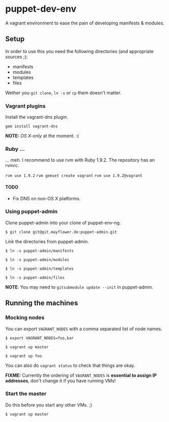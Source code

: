# puppet-dev-env

A vagrant environment to ease the pain of developing manifests & modules.

## Setup

In order to use this you need the following directories (and appropriate sources ;):

* manifests
* modules
* templates
* files

Wether you `git clone`, `ln -s` or `cp` them doesn't matter.

### Vagrant plugins
Install the vagrant-dns plugin.

`gem install vagrant-dns`

**NOTE:** _OS X-only_ at the moment. :(

### Ruby …

… meh. I recommend to use rvm with Ruby 1.9.2. The repository has an rvmrc.

`rvm use 1.9.2`
`rvm gemset create vagrant`
`rvm use 1.9.2@vagrant`


#### TODO

* Fix DNS on non-OS X platforms.

### Using puppet-admin

Clone puppet-admin into your clone of puppet-env-ng.

`$ git clone git@git.mayflower.de:puppet-admin.git`

Link the directories from puppet-admin.

`$ ln -s puppet-admin/manifests`

`$ ln -s puppet-admin/modules`

`$ ln -s puppet-admin/templates`

`$ ln -s puppet-admin/files`

**NOTE**: You may need to `gitsubmodule update --init` in puppet-admin.


## Running the machines

### Mocking nodes

You can export `VAGRANT_NODES` with a comma separated list of node names.

`$ export VAGRANT_NODES=foo,bar`

`$ vagrant up master`

`$ vagrant up foo`

You can also do `vagrant status` to check that things are okay.

**FIXME:** Currently the ordering of `VAGRANT_NODES` is **essential to assign IP addresses**, don't change it if you have running VMs!

### Start the master

Do this before you start any other VMs. ;)

```
$ vagrant up master
```
